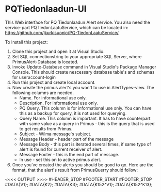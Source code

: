 # PQTiedonlaadun-UI
This Web interface for PQ Tiedonlaadun Alert service. You also need the service-part PQTiedonLaatuService, which can be located in:
https://github.com/jkurkisuonio/PQ-TiedonLaatuService/

To Install this project:

1. Clone this project and open it at Visual Studio.
2. Set SQL connectionstring to your appropriate SQL Server, where PrimusAlert-Database is located.
3. Invoke Update-Database command in Visual Studio's Package Manager Console. This should create nescessary database table's and schemas
for useraccount-login
3. Run this project and create local account.
4. Now create the primus alert's you wan't to use in AlertTypes-view. The following columns are needed.
    - Name. For informational use only.
    - Description. For informational use only.
    - PQ Query. This column is for informational use only. You can have this as a backup for query, it is not used for querying.
    - Query Name. This column is important. It has to have counterpart with same value as a query in Primus - this is the query that is used to get results from Primus.
    - Subject - Wilma message's subject.
    - Message Header - header part of the message
    - Message Body - this part is iterated several times, if same type of alert is found for current receiver of alert.
    - Message Footer - this is the end part of message.
    - In use - set this on to active primus alert.
5. Once you've created the alerts you should be good to go. Here are the format, that the alert's result from PrimusQuerry should follow:

<<<< OUTPUT >>>>
<halytykset>
#HEADER_STOP
#FOOTER_START
</halytykset>
#FOOTER_STOP
<opiskelija>
<korttinumero>
#DATA{V1};
</korttinumero>
<sukunimi>
#DATA{K2};
</sukunimi>
<etunimi>
#DATA{K3};
</etunimi>
<vastuukouluttaja>
<korttinumero>
#DATA{K152^V1};
</korttinumero>
<email>
#DATA{K152^K13};
</email>
</vastuukouluttaja>
</opiskelija>


